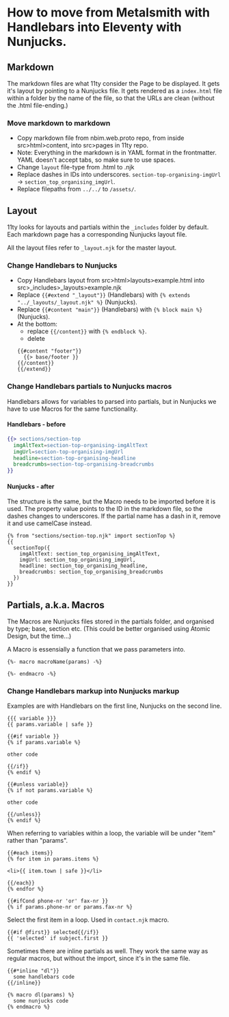 # How to move from Metalsmith with Handlebars into Eleventy with Nunjucks.

## Markdown 
The markdown files are what 11ty consider the Page to be displayed. It gets it's layout by pointing to a Nunjucks file. It gets rendered as a `index.html` file within a folder by the name of the file, so that the URLs are clean (without the .html file-ending.)

### Move markdown to markdown 
- Copy markdown file from nbim.web.proto repo, from inside src>html>content, into src>pages in 11ty repo.
- Note: Everything in the markdown is in YAML format in the frontmatter. YAML doesn't accept tabs, so make sure to use spaces.
- Change `layout` file-type from .html to .njk
- Replace dashes in IDs into underscores. `section-top-organising-imgUrl` -> `section_top_organising_imgUrl`.
- Replace filepaths from `../../` to `/assets/`.
  
## Layout
11ty looks for layouts and partials within the `_includes` folder by default. Each markdown page has a corresponding Nunjucks layout file. 

All the layout files refer to `_layout.njk` for the master layout. 

### Change Handlebars to Nunjucks 
- Copy Handlebars layout from src>html>layouts>example.html into src>_includes>_layouts>example.njk
- Replace `{{#extend "_layout"}}` (Handlebars) with `{% extends "../_layouts/_layout.njk" %}` (Nunjucks).
- Replace `{{#content "main"}}` (Handlebars) with `{% block main %}` (Nunjucks).
- At the bottom:
  - replace `{{/content}}` with `{% endblock %}`.
  - delete 
  ```
  {{#content "footer"}}
    {{> base/footer }}
  {{/content}}
  {{/extend}}
  ```
### Change Handlebars partials to Nunjucks macros
Handlebars allows for variables to parsed into partials, but in Nunjucks we have to use Macros for the same functionality. 

#### Handlebars - before
```hbs
{{> sections/section-top
  imgAltText=section-top-organising-imgAltText
  imgUrl=section-top-organising-imgUrl
  headline=section-top-organising-headline
  breadcrumbs=section-top-organising-breadcrumbs
}}
```

#### Nunjucks - after

The structure is the same, but the Macro needs to be imported before it is used. The property value points to the ID in the markdown file, so the dashes changes to underscores. If the partial name has a dash in it, remove it and use camelCase instead.

```njk
{% from "sections/section-top.njk" import sectionTop %}
{{
  sectionTop({
    imgAltText: section_top_organising_imgAltText,
    imgUrl: section_top_organising_imgUrl,
    headline: section_top_organising_headline,
    breadcrumbs: section_top_organising_breadcrumbs
  })    
}}
```

## Partials, a.k.a. Macros

The Macros are Nunjucks files stored in the partials folder, and organised by type; base, section etc. (This could be better organised using Atomic Design, but the time...)

A Macro is essensially a function that we pass parameters into.

```njk
{%- macro macroName(params) -%}

{%- endmacro -%}
```

### Change Handlebars markup into Nunjucks markup

Examples are with Handlebars on the first line, Nunjucks on the second line.

```
{{{ variable }}}
{{ params.variable | safe }}
```

```
{{#if variable }}
{% if params.variable %}

other code

{{/if}}
{% endif %}
```

```
{{#unless variable}}
{% if not params.variable %}

other code

{{/unless}}
{% endif %}
```

When referring to variables within a loop, the variable will be under "item" rather than "params". 
```
{{#each items}}
{% for item in params.items %}

<li>{{ item.town | safe }}</li>

{{/each}}
{% endfor %}
```

```
{{#ifCond phone-nr 'or' fax-nr }}
{% if params.phone-nr or params.fax-nr %}
```

Select the first item in a loop. Used in `contact.njk` macro.
```
{{#if @first}} selected{{/if}}
{{ 'selected' if subject.first }}
```

Sometimes there are inline partials as well. They work the same way as regular macros, but without the import, since it's in the same file.
```
{{#*inline "dl"}}
  some handlebars code
{{/inline}}

{% macro dl(params) %}
  some nunjucks code
{% endmacro %}
```